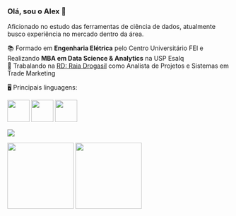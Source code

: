 ### Olá, sou o Alex 👋

Aficionado no estudo das ferramentas de ciência de dados, atualmente busco experiência no mercado dentro da área. 

:books: Formado em **Engenharia Elétrica** pelo Centro Universitário FEI e Realizando **MBA em Data Science & Analytics** na USP Esalq  
:briefcase: Trabalando na [RD: Raia Drogasil](https://rd.com.br/) como Analista de Projetos e Sistemas em Trade Marketing  

:desktop_computer: Principais linguagens:

<div display="inline">
  <img width='50' height='50' src="https://cdn.jsdelivr.net/gh/devicons/devicon/icons/python/python-original.svg" />
  <img width='50' height='50' src="https://cdn.jsdelivr.net/gh/devicons/devicon/icons/mysql/mysql-original.svg" />
  <img width='50' height='50' src="https://cdn.jsdelivr.net/gh/devicons/devicon/icons/r/r-original.svg" />
</div>  

<a href="https://www.linkedin.com/in/alex-gomes-reimberg-783741158/" target="_blank"><img src="https://img.shields.io/badge/-LinkedIn-%230077B5?style=for-the-badge&logo=linkedin&logoColor=white" target="_blank"></a>  


<div display="inline">
<img align="center" height='150cm' src="https://github-readme-stats.vercel.app/api?username=alexreimberg&count_private=true&theme=dark" />
<img align="center" height='150cm' src="https://github-readme-stats.vercel.app/api/top-langs/?username=alexreimberg&layout=compact&theme=dark" />
</div>
